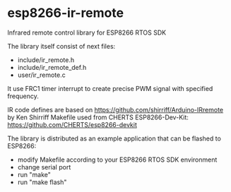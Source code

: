 # esp8266-ir-remote
Infrared remote control library for ESP8266 RTOS SDK

The library itself consist of next files:

 - include/ir_remote.h
 - include/ir_remote_def.h
 - user/ir_remote.c

It use FRC1 timer interrupt to create precise PWM signal with specified frequency.

IR code defines are based on https://github.com/shirriff/Arduino-IRremote by Ken Shirriff
Makefile used from CHERTS ESP8266-Dev-Kit: https://github.com/CHERTS/esp8266-devkit

The library is distributed as an example application that can be flashed to ESP8266:

 - modify Makefile according to your ESP8266 RTOS SDK environment
 - change serial port
 - run "make"
 - run "make flash"
